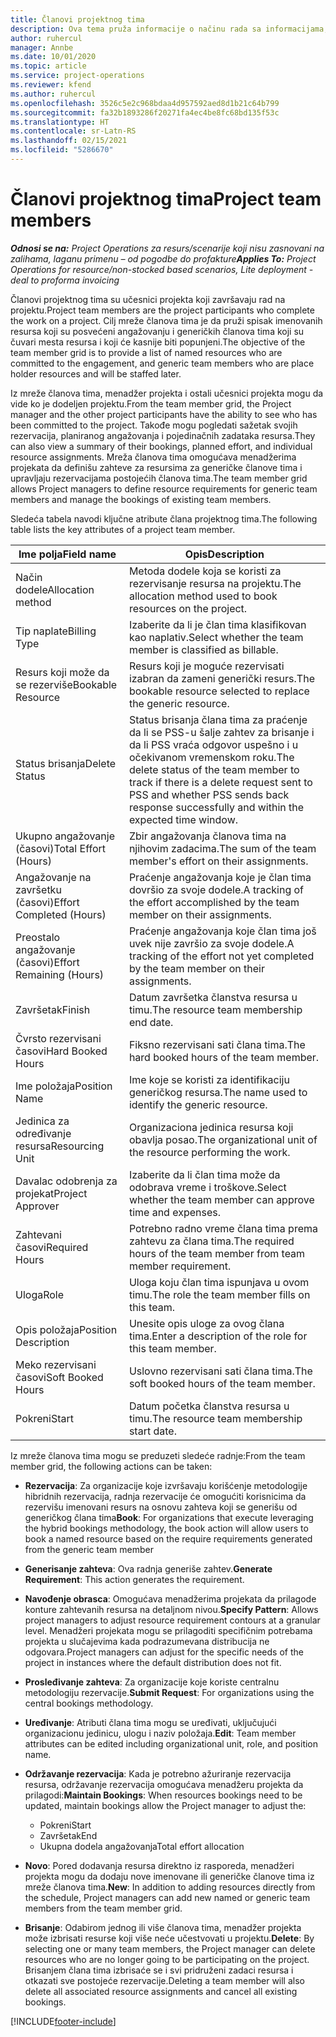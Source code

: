 ```yaml
---
title: Članovi projektnog tima
description: Ova tema pruža informacije o načinu rada sa informacijama, atributima i rasporedom članova projektnog tima.
author: ruhercul
manager: Annbe
ms.date: 10/01/2020
ms.topic: article
ms.service: project-operations
ms.reviewer: kfend
ms.author: ruhercul
ms.openlocfilehash: 3526c5e2c968bdaa4d957592aed8d1b21c64b799
ms.sourcegitcommit: fa32b1893286f20271fa4ec4be8fc68bd135f53c
ms.translationtype: HT
ms.contentlocale: sr-Latn-RS
ms.lasthandoff: 02/15/2021
ms.locfileid: "5286670"
---
```

# <a name="project-team-members"></a><span data-ttu-id="a060f-103">Članovi projektnog tima</span><span class="sxs-lookup"><span data-stu-id="a060f-103">Project team members</span></span>

<span data-ttu-id="a060f-104">_**Odnosi se na:** Project Operations za resurs/scenarije koji nisu zasnovani na zalihama, laganu primenu – od pogodbe do profakture_</span><span class="sxs-lookup"><span data-stu-id="a060f-104">_**Applies To:** Project Operations for resource/non-stocked based scenarios, Lite deployment - deal to proforma invoicing_</span></span>

<span data-ttu-id="a060f-105">Članovi projektnog tima su učesnici projekta koji završavaju rad na projektu.</span><span class="sxs-lookup"><span data-stu-id="a060f-105">Project team members are the project participants who complete the work on a project.</span></span> <span data-ttu-id="a060f-106">Cilj mreže članova tima je da pruži spisak imenovanih resursa koji su posvećeni angažovanju i generičkih članova tima koji su čuvari mesta resursa i koji će kasnije biti popunjeni.</span><span class="sxs-lookup"><span data-stu-id="a060f-106">The objective of the team member grid is to provide a list of named resources who are committed to the engagement, and generic team members who are place holder resources and will be staffed later.</span></span>

<span data-ttu-id="a060f-107">Iz mreže članova tima, menadžer projekta i ostali učesnici projekta mogu da vide ko je dodeljen projektu.</span><span class="sxs-lookup"><span data-stu-id="a060f-107">From the team member grid, the Project manager and the other project participants have the ability to see who has been committed to the project.</span></span> <span data-ttu-id="a060f-108">Takođe mogu pogledati sažetak svojih rezervacija, planiranog angažovanja i pojedinačnih zadataka resursa.</span><span class="sxs-lookup"><span data-stu-id="a060f-108">They can also view a summary of their bookings, planned effort, and individual resource assignments.</span></span> <span data-ttu-id="a060f-109">Mreža članova tima omogućava menadžerima projekata da definišu zahteve za resursima za generičke članove tima i upravljaju rezervacijama postojećih članova tima.</span><span class="sxs-lookup"><span data-stu-id="a060f-109">The team member grid allows Project managers to define resource requirements for generic team members and manage the bookings of existing team members.</span></span>

<span data-ttu-id="a060f-110">Sledeća tabela navodi ključne atribute člana projektnog tima.</span><span class="sxs-lookup"><span data-stu-id="a060f-110">The following table lists the key attributes of a project team member.</span></span>

| <span data-ttu-id="a060f-111">Ime polja</span><span class="sxs-lookup"><span data-stu-id="a060f-111">Field name</span></span>          | <span data-ttu-id="a060f-112">Opis</span><span class="sxs-lookup"><span data-stu-id="a060f-112">Description</span></span>                                                                                                                                                                  |
|--------------------------|-----------------------------------------------------------------------------------------------------------------------------------------------------------------------------------|
| <span data-ttu-id="a060f-113">Način dodele</span><span class="sxs-lookup"><span data-stu-id="a060f-113">Allocation method</span></span>        | <span data-ttu-id="a060f-114">Metoda dodele koja se koristi za rezervisanje resursa na projektu.</span><span class="sxs-lookup"><span data-stu-id="a060f-114">The allocation method used to book resources on the project.</span></span>                                                                         |
| <span data-ttu-id="a060f-115">Tip naplate</span><span class="sxs-lookup"><span data-stu-id="a060f-115">Billing Type</span></span>             | <span data-ttu-id="a060f-116">Izaberite da li je član tima klasifikovan kao naplativ.</span><span class="sxs-lookup"><span data-stu-id="a060f-116">Select whether the team member is classified as billable.</span></span>                                                                                                                                       |
| <span data-ttu-id="a060f-117">Resurs koji može da se rezerviše</span><span class="sxs-lookup"><span data-stu-id="a060f-117">Bookable Resource</span></span>        | <span data-ttu-id="a060f-118">Resurs koji je moguće rezervisati izabran da zameni generički resurs.</span><span class="sxs-lookup"><span data-stu-id="a060f-118">The bookable resource selected to replace the generic resource.</span></span>                                                                                                                   |
| <span data-ttu-id="a060f-119">Status brisanja</span><span class="sxs-lookup"><span data-stu-id="a060f-119">Delete Status</span></span>            | <span data-ttu-id="a060f-120">Status brisanja člana tima za praćenje da li se PSS-u šalje zahtev za brisanje i da li PSS vraća odgovor uspešno i u očekivanom vremenskom roku.</span><span class="sxs-lookup"><span data-stu-id="a060f-120">The delete status of the team member to track if there is a delete request sent to PSS and whether PSS sends back response successfully and within the expected time window.</span></span> |
| <span data-ttu-id="a060f-121">Ukupno angažovanje (časovi)</span><span class="sxs-lookup"><span data-stu-id="a060f-121">Total Effort (Hours)</span></span>     | <span data-ttu-id="a060f-122">Zbir angažovanja članova tima na njihovim zadacima.</span><span class="sxs-lookup"><span data-stu-id="a060f-122">The sum of the team member's effort on their assignments.</span></span>                                                                                                                         |
| <span data-ttu-id="a060f-123">Angažovanje na završetku (časovi)</span><span class="sxs-lookup"><span data-stu-id="a060f-123">Effort Completed (Hours)</span></span> | <span data-ttu-id="a060f-124">Praćenje angažovanja koje je član tima dovršio za svoje dodele.</span><span class="sxs-lookup"><span data-stu-id="a060f-124">A tracking of the effort accomplished by the team member on their assignments.</span></span>                                                                                           |
| <span data-ttu-id="a060f-125">Preostalo angažovanje (časovi)</span><span class="sxs-lookup"><span data-stu-id="a060f-125">Effort Remaining (Hours)</span></span> | <span data-ttu-id="a060f-126">Praćenje angažovanja koje član tima još uvek nije završio za svoje dodele.</span><span class="sxs-lookup"><span data-stu-id="a060f-126">A tracking of the effort not yet completed by the team member on their assignments.</span></span>                                                                                    |
| <span data-ttu-id="a060f-127">Završetak</span><span class="sxs-lookup"><span data-stu-id="a060f-127">Finish</span></span>                   | <span data-ttu-id="a060f-128">Datum završetka članstva resursa u timu.</span><span class="sxs-lookup"><span data-stu-id="a060f-128">The resource team membership end date.</span></span>                                                                                                                                            |
| <span data-ttu-id="a060f-129">Čvrsto rezervisani časovi</span><span class="sxs-lookup"><span data-stu-id="a060f-129">Hard Booked Hours</span></span>        | <span data-ttu-id="a060f-130">Fiksno rezervisani sati člana tima.</span><span class="sxs-lookup"><span data-stu-id="a060f-130">The hard booked hours of the team member.</span></span>                                                                                                                                                                |
| <span data-ttu-id="a060f-131">Ime položaja</span><span class="sxs-lookup"><span data-stu-id="a060f-131">Position Name</span></span>            | <span data-ttu-id="a060f-132">Ime koje se koristi za identifikaciju generičkog resursa.</span><span class="sxs-lookup"><span data-stu-id="a060f-132">The name used to identify the generic resource.</span></span>                                                                                                                                   |
| <span data-ttu-id="a060f-133">Jedinica za određivanje resursa</span><span class="sxs-lookup"><span data-stu-id="a060f-133">Resourcing Unit</span></span>          | <span data-ttu-id="a060f-134">Organizaciona jedinica resursa koji obavlja posao.</span><span class="sxs-lookup"><span data-stu-id="a060f-134">The organizational unit of the resource performing the work.</span></span>                                                                                                                      |
| <span data-ttu-id="a060f-135">Davalac odobrenja za projekat</span><span class="sxs-lookup"><span data-stu-id="a060f-135">Project Approver</span></span>         | <span data-ttu-id="a060f-136">Izaberite da li član tima može da odobrava vreme i troškove.</span><span class="sxs-lookup"><span data-stu-id="a060f-136">Select whether the team member can approve time and expenses.</span></span>                                                                                                                     |
| <span data-ttu-id="a060f-137">Zahtevani časovi</span><span class="sxs-lookup"><span data-stu-id="a060f-137">Required Hours</span></span>           | <span data-ttu-id="a060f-138">Potrebno radno vreme člana tima prema zahtevu za člana tima.</span><span class="sxs-lookup"><span data-stu-id="a060f-138">The required hours of the team member from team member requirement.</span></span>                                                                                                                       |
| <span data-ttu-id="a060f-139">Uloga</span><span class="sxs-lookup"><span data-stu-id="a060f-139">Role</span></span>                     | <span data-ttu-id="a060f-140">Uloga koju član tima ispunjava u ovom timu.</span><span class="sxs-lookup"><span data-stu-id="a060f-140">The role the team member fills on this team.</span></span>                                                                                                                                |
| <span data-ttu-id="a060f-141">Opis položaja</span><span class="sxs-lookup"><span data-stu-id="a060f-141">Position Description</span></span>     | <span data-ttu-id="a060f-142">Unesite opis uloge za ovog člana tima.</span><span class="sxs-lookup"><span data-stu-id="a060f-142">Enter a description of the role for this team member.</span></span>                                                                                                                             |
| <span data-ttu-id="a060f-143">Meko rezervisani časovi</span><span class="sxs-lookup"><span data-stu-id="a060f-143">Soft Booked Hours</span></span>        | <span data-ttu-id="a060f-144">Uslovno rezervisani sati člana tima.</span><span class="sxs-lookup"><span data-stu-id="a060f-144">The soft booked hours of the team member.</span></span>                                                                                                                                                                 |
| <span data-ttu-id="a060f-145">Pokreni</span><span class="sxs-lookup"><span data-stu-id="a060f-145">Start</span></span>                    | <span data-ttu-id="a060f-146">Datum početka članstva resursa u timu.</span><span class="sxs-lookup"><span data-stu-id="a060f-146">The resource team membership start date.</span></span>                                                                                                                                          |

<span data-ttu-id="a060f-147">Iz mreže članova tima mogu se preduzeti sledeće radnje:</span><span class="sxs-lookup"><span data-stu-id="a060f-147">From the team member grid, the following actions can be taken:</span></span>

- <span data-ttu-id="a060f-148">**Rezervacija**: Za organizacije koje izvršavaju korišćenje metodologije hibridnih rezervacija, radnja rezervacije će omogućiti korisnicima da rezervišu imenovani resurs na osnovu zahteva koji se generišu od generičkog člana tima</span><span class="sxs-lookup"><span data-stu-id="a060f-148">**Book**: For organizations that execute leveraging the hybrid bookings methodology, the book action will allow users to book a named resource based on the require requirements generated from the generic team member</span></span>
- <span data-ttu-id="a060f-149">**Generisanje zahteva**: Ova radnja generiše zahtev.</span><span class="sxs-lookup"><span data-stu-id="a060f-149">**Generate Requirement**: This action generates the requirement.</span></span>
- <span data-ttu-id="a060f-150">**Navođenje obrasca**: Omogućava menadžerima projekata da prilagode konture zahtevanih resursa na detaljnom nivou.</span><span class="sxs-lookup"><span data-stu-id="a060f-150">**Specify Pattern**: Allows project managers to adjust resource requirement contours at a granular level.</span></span> <span data-ttu-id="a060f-151">Menadžeri projekata mogu se prilagoditi specifičnim potrebama projekta u slučajevima kada podrazumevana distribucija ne odgovara.</span><span class="sxs-lookup"><span data-stu-id="a060f-151">Project managers can adjust for the specific needs of the project in instances where the default distribution does not fit.</span></span>
- <span data-ttu-id="a060f-152">**Prosleđivanje zahteva**: Za organizacije koje koriste centralnu metodologiju rezervacije.</span><span class="sxs-lookup"><span data-stu-id="a060f-152">**Submit Request**: For organizations using the central bookings methodology.</span></span>
- <span data-ttu-id="a060f-153">**Uređivanje**: Atributi člana tima mogu se uređivati, uključujući organizacionu jedinicu, ulogu i naziv položaja.</span><span class="sxs-lookup"><span data-stu-id="a060f-153">**Edit**: Team member attributes can be edited including organizational unit, role, and position name.</span></span>
- <span data-ttu-id="a060f-154">**Održavanje rezervacija**: Kada je potrebno ažuriranje rezervacija resursa, održavanje rezervacija omogućava menadžeru projekta da prilagodi:</span><span class="sxs-lookup"><span data-stu-id="a060f-154">**Maintain Bookings**: When resources bookings need to be updated, maintain bookings allow the Project manager to adjust the:</span></span>

    - <span data-ttu-id="a060f-155">Pokreni</span><span class="sxs-lookup"><span data-stu-id="a060f-155">Start</span></span>
    - <span data-ttu-id="a060f-156">Završetak</span><span class="sxs-lookup"><span data-stu-id="a060f-156">End</span></span>
    - <span data-ttu-id="a060f-157">Ukupna dodela angažovanja</span><span class="sxs-lookup"><span data-stu-id="a060f-157">Total effort allocation</span></span>

- <span data-ttu-id="a060f-158">**Novo**: Pored dodavanja resursa direktno iz rasporeda, menadžeri projekta mogu da dodaju nove imenovane ili generičke članove tima iz mreže članova tima.</span><span class="sxs-lookup"><span data-stu-id="a060f-158">**New**: In addition to adding resources directly from the schedule, Project managers can add new named or generic team members from the team member grid.</span></span>
- <span data-ttu-id="a060f-159">**Brisanje**: Odabirom jednog ili više članova tima, menadžer projekta može izbrisati resurse koji više neće učestvovati u projektu.</span><span class="sxs-lookup"><span data-stu-id="a060f-159">**Delete**: By selecting one or many team members, the Project manager can delete resources who are no longer going to be participating on the project.</span></span> <span data-ttu-id="a060f-160">Brisanjem člana tima izbrisaće se i svi pridruženi zadaci resursa i otkazati sve postojeće rezervacije.</span><span class="sxs-lookup"><span data-stu-id="a060f-160">Deleting a team member will also delete all associated resource assignments and  cancel all existing bookings.</span></span>


[!INCLUDE[footer-include](../includes/footer-banner.md)]
